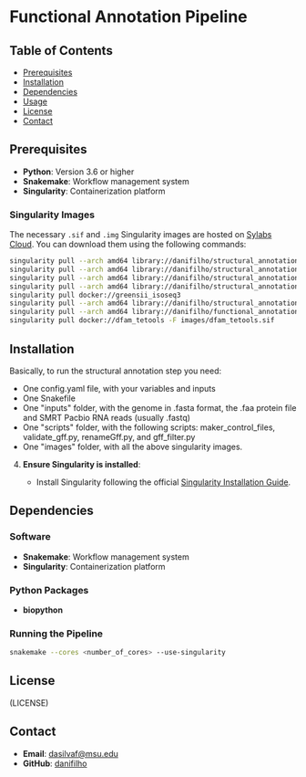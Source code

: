 # Functional Annotation Pipeline

## Table of Contents

- [Prerequisites](#prerequisites)
- [Installation](#installation)
- [Dependencies](#dependencies)
- [Usage](#usage)
- [License](#license)
- [Contact](#contact)


## Prerequisites

- **Python**: Version 3.6 or higher
- **Snakemake**: Workflow management system
- **Singularity**: Containerization platform

### Singularity Images

The necessary `.sif` and `.img` Singularity images are hosted on [Sylabs Cloud](https://cloud.sylabs.io/library/danifilho/functional_annotation_images). You can download them using the following commands:

```bash
singularity pull --arch amd64 library://danifilho/structural_annotation/validate_gff:sha256.e438afcf3e0e3c3e892adeb8bc85fa04d93c6616031780cc80e4e6177f99d4cf -F images/validate_gff.sif
singularity pull --arch amd64 library://danifilho/structural_annotation/rename_gff:sha256.98c0b56f2adef78a924496d9611a1ed56399d1a4fa0f213e077c4d6d65f5d9dc -F images/gffread.sif
singularity pull --arch amd64 library://danifilho/structural_annotation/custom_python:sha256.1a24456dca10a0b791d929fec50a7db0d768a9e340b31f0134d2053a2e160cd1 -F images/python.sif
singularity pull --arch amd64 library://danifilho/structural_annotation/maker:sha256.60d7f06b2d2cc97fd764b5002d9873dd14b1eacbf6f58645515e47416ee5828b -F images/maker.sif
singularity pull docker://greensii_isoseq3 
singularity pull --arch amd64 library://danifilho/structural_annotation/bedtools:sha256.2a0840734f789467ee1a2357a55fd23db4c4eac8ee41adb39902900ed45ca07a -F images/bedtools.sif
singularity pull --arch amd64 library://danifilho/functional_annotation_images/samtools:sha256.756b3e649207b774365c7e35edcbe106b644e345baeb3f2aee77285e1a4799be -F images/samtools.sif
singularity pull docker://dfam_tetools -F images/dfam_tetools.sif
```

## Installation

Basically, to run the structural annotation step you need:
- One config.yaml file, with your variables and inputs
- One Snakefile
- One "inputs" folder, with the genome in .fasta format, the .faa protein file and SMRT Pacbio RNA reads (usually .fastq)
- One "scripts" folder, with the following scripts: maker_control_files, validate_gff.py, renameGff.py, and gff_filter.py
- One "images" folder, with all the above singularity images. 


4. **Ensure Singularity is installed**:

   - Install Singularity following the official [Singularity Installation Guide](https://sylabs.io/guides/3.0/user-guide/installation.html).

## Dependencies

### Software

- **Snakemake**: Workflow management system
- **Singularity**: Containerization platform

### Python Packages

- **biopython**

### Running the Pipeline

```bash
snakemake --cores <number_of_cores> --use-singularity
```
## License

(LICENSE)

## Contact

- **Email**: dasilvaf@msu.edu
- **GitHub**: [danifilho](https://github.com/danifilho)
